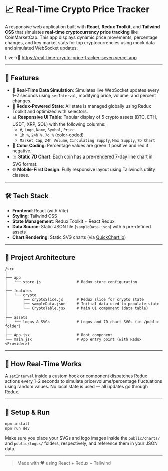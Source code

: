 # 📈 Real-Time Crypto Price Tracker

A responsive web application built with **React**, **Redux Toolkit**, and **Tailwind CSS** that simulates **real-time cryptocurrency price tracking** like CoinMarketCap. This app displays dynamic price movements, percentage changes, and key market stats for top cryptocurrencies using mock data and simulated WebSocket updates.

Live->🚀 https://real-time-crypto-price-tracker-seven.vercel.app

---
## 🚀 Features

- 🔄 **Real-Time Data Simulation**: Simulates live WebSocket updates every 1–2 seconds using `setInterval`, modifying price, volume, and percent changes.
- 🧠 **Redux-Powered State**: All state is managed globally using Redux Toolkit and optimized with selectors.
- 📊 **Responsive UI Table**: Tabular display of 5 crypto assets (BTC, ETH, USDT, XRP, SOL) with the following columns:
  - `#`, `Logo`, `Name`, `Symbol`, `Price`
  - `1h %`, `24h %`, `7d %` (color-coded)
  - `Market Cap`, `24h Volume`, `Circulating Supply`, `Max Supply`, `7D Chart`
- 🌈 **Color Coding**: Percentage values are green if positive and red if negative.
- 📉 **Static 7D Chart**: Each coin has a pre-rendered 7-day line chart in SVG format.
- 🌐 **Mobile-First Design**: Fully responsive layout using Tailwind’s utility classes.

---

## 🛠️ Tech Stack

- **Frontend**: React (with Vite)
- **Styling**: Tailwind CSS
- **State Management**: Redux Toolkit + React Redux
- **Data Source**: Static JSON file (`sampleData.json`) with 5 pre-defined assets
- **Chart Rendering**: Static SVG charts (via [QuickChart.io](https://quickchart.io))

---

## 🧱 Project Architecture

```
/src
│
├── app
│   └── store.js                # Redux store configuration
│
├── features
│   └── crypto
│       ├── cryptoSlice.js      # Redux slice for crypto state
│       ├── sampleData.json     # Initial data used to populate state
│       └── CryptoTable.jsx     # Main UI component (data table)
│
├── assets
│   └── logos & SVGs            # Logos and 7D chart SVGs (in /public folder)
│
├── App.jsx                     # Root component
└── main.jsx                    # App entry point (with Redux <Provider>)
```

---

## 🧪 How Real-Time Works

A `setInterval` inside a custom hook or component dispatches Redux actions every 1–2 seconds to simulate price/volume/percentage fluctuations using random values. No local state is used — all updates go through Redux.

---

## 🧰 Setup & Run

```bash
npm install
npm run dev
```

Make sure you place your SVGs and logo images inside the `public/charts/` and `public/logos/` folders, respectively, and reference them in your JSON data.

---

> Made with ❤️ using React + Redux + Tailwind


